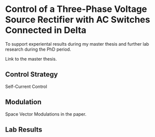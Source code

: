 # Control of a Three-Phase Voltage Source Rectifier with AC Switches Connected in Delta

To support experiental results during my master thesis and further lab research during the PhD period.

Link to the master thesis.

## Control Strategy

Self-Current Control

## Modulation

Space Vector Modulations in the paper.

## Lab Results
